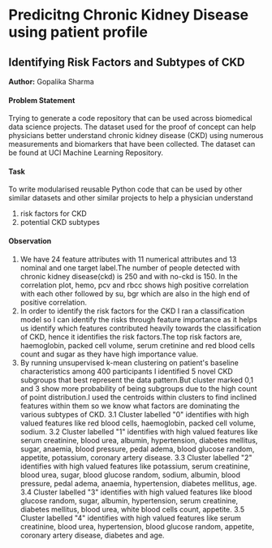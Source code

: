 # Predicitng Chronic Kidney Disease using patient profile
## Identifying Risk Factors and Subtypes of CKD
**Author:** Gopalika Sharma  

#### Problem Statement
Trying to generate a code repository that can be used across biomedical data science projects. The dataset used for the proof of concept can help physicians better understand chronic kidney disease (CKD) using numerous measurements and biomarkers that have been collected. The dataset can be found at UCI Machine Learning Repository.

#### Task
To write modularised reusable Python code that can be used by other similar datasets and other similar projects to help a physician understand 
1. risk factors for CKD 
2. potential CKD subtypes

#### Observation
1. We have 24 feature attributes with 11 numerical attributes and 13 nominal and one target label.The number of people detected with chronic kidney disease(ckd) is 250 and with no-ckd is 150. In the correlation plot, hemo, pcv and rbcc shows high positive correlation with each other followed by su, bgr which are also in the high end of positive correlation.
2. In order to identify the risk factors for the CKD I  ran a classification model so I can identify the risks through feature importance as it helps us identify which features contributed heavily towards the classification of CKD, hence it identifies the risk factors.The top risk factors are, haemoglobin, packed cell volume, serum cretinine and red blood cells count and sugar as they have high importance value.
3. By running unsupervised k-mean clustering on patient's baseline characteristics among 400 participants I identified 5 novel CKD subgroups that best represent the data pattern.But cluster marked 0,1 and 3 show more probability of being subgroups due to the high count of point distribution.I used the centroids within clusters to find inclined features within them so we know what factors are dominating the various subtypes of CKD.
  3.1 Cluster labelled "0" identifies with high valued features like red blood cells, haemoglobin, packed cell volume, sodium.
  3.2 Cluster labelled "1" identifies with high valued features like serum creatinine, blood urea, albumin, hypertension, diabetes mellitus, sugar, anaemia, blood pressure, pedal adema, blood glucose random, appetite, potassium, coronary artery disease.
  3.3 Cluster labelled "2" identifies with high valued features like potassium, serum creatinine, blood urea, sugar, blood glucose random, sodium, albumin, blood pressure, pedal adema, anaemia, hypertension, diabetes mellitus, age.
  3.4 Cluster labelled "3" identifies with high valued features like blood glucose random, sugar, albumin, hypertension, serum creatinine, diabetes mellitus, blood urea, white blood cells count, appetite.
  3.5 Cluster labelled "4" identifies with high valued features like serum creatinine, blood urea, hypertension, blood glucose random, appetite, coronary artery disease, diabetes and age.


